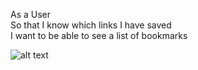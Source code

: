 As a User  
So that I know which links I have saved  
I want to be able to see a list of bookmarks  

![alt text](https://github.com/Luke-Collins/Bookmarks/blob/main/bookmarks_diagram.png)


<!-- 
As a User
I want to be able to add and delete bookmarks
So I can manage my list and change it with ease

As a User
I want to be able to click my bookmarks
So they take me to the page I wanted saved -->
